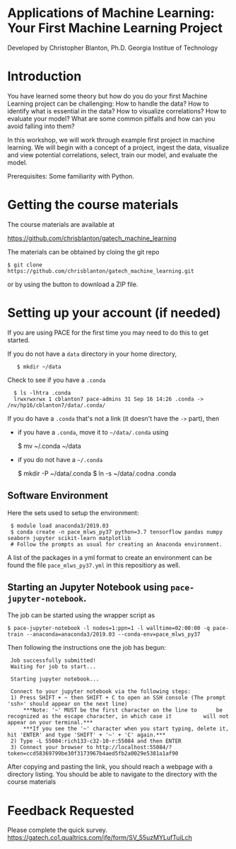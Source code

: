 # Applications of Machine Learning: Your First Machine Learning Project

Developed by Christopher Blanton, Ph.D. 
Georgia Institue of Technology


# Introduction

You have learned some theory but how do you do your first Machine Learning project can be challenging: How to handle the data? How to identify what is essential in the data? How to visualize correlations? How to evaluate your model? What are some common pitfalls and how can you avoid falling into them? 

In this workshop, we will work through example first project in machine learning. We will begin with a concept of a project, ingest the data, visualize and view potential correlations, select, train our model, and evaluate the model. 

Prerequisites: Some familiarity with Python.

# Getting the course materials

The course materials are available at

https://github.com/chrisblanton/gatech_machine_learning

The materials can be obtained by cloing the git repo

    $ git clone https://github.com/chrisblanton/gatech_machine_learning.git

or by using the button to download a ZIP file.  

# Setting up your account (if needed)

If you are using PACE for the first time you may need to do this to get started.

If you do not have a `data` directory in your home directory,

       $ mkdir ~/data

Check to see if you have a `.conda` 

      $ ls -lhtra .conda
      lrwxrwxrwx 1 cblanton7 pace-admins 31 Sep 16 14:26 .conda -> /nv/hp16/cblanton7/data/.conda/

If you do have a `.conda` that's not a link (it doesn't have the `->` part), then
- if you have a `.conda`, move it to `~/data/.conda` using

     $ mv ~/.conda ~/data

- if you do not have a `~/.conda`

     $ mkdir -P ~/data/.conda
     $ ln -s ~/data/.codna .conda 
 

## Software Environment

Here the sets used to setup the environment:

     $ module load anaconda3/2019.03
     $ conda create -n pace_mlws_py37 python=3.7 tensorflow pandas numpy seaborn jupyter scikit-learn matplotlib
     # Follow the prompts as usual for creating an Anaconda environment.

A list of the packages in a yml format to create an environment can be found the file `pace_mlws_py37.yml` in this repositiory as well. 

## Starting an Jupyter Notebook using `pace-jupyter-notebook`. 

The job can be started using the wrapper script as 

    $ pace-jupyter-notebook -l nodes=1:ppn=1 -l walltime=02:00:00 -q pace-train --anaconda=anaconda3/2019.03 --conda-env=pace_mlws_py37

Then following the instructions one the job has begun:

     Job successfully submitted!
     Waiting for job to start...
     
     Starting jupyter notebook...

     Connect to your jupyter notebook via the following steps:
     1) Press SHIFT + ~ then SHIFT + C to open an SSH console (The prompt 'ssh>' should appear on the next line)
     	 ***Note: '~' MUST be the first character on the line to   	  be recognized as the escape character, in which case it          will not appear on your terminal.***
      	 ***If you see the '~' character when you start typing, delete it, hit 'ENTER' and type 'SHIFT' + '~' + 'C' again.***
   	 2) Type -L 55084:rich133-c32-10-r:55084 and then ENTER
   	 3) Connect your browser to http://localhost:55084/?token=ccd58369799be30f3173967b4aed5fb2a0029e5381a1af90

After copying and pasting the link, you should reach a webpage with a directory listing. You should be able to navigate to the directory with the course materials


# Feedback Requested

Please complete the quick survey. 
<https://gatech.co1.qualtrics.com/jfe/form/SV_55uzMYLufTuiLch> 